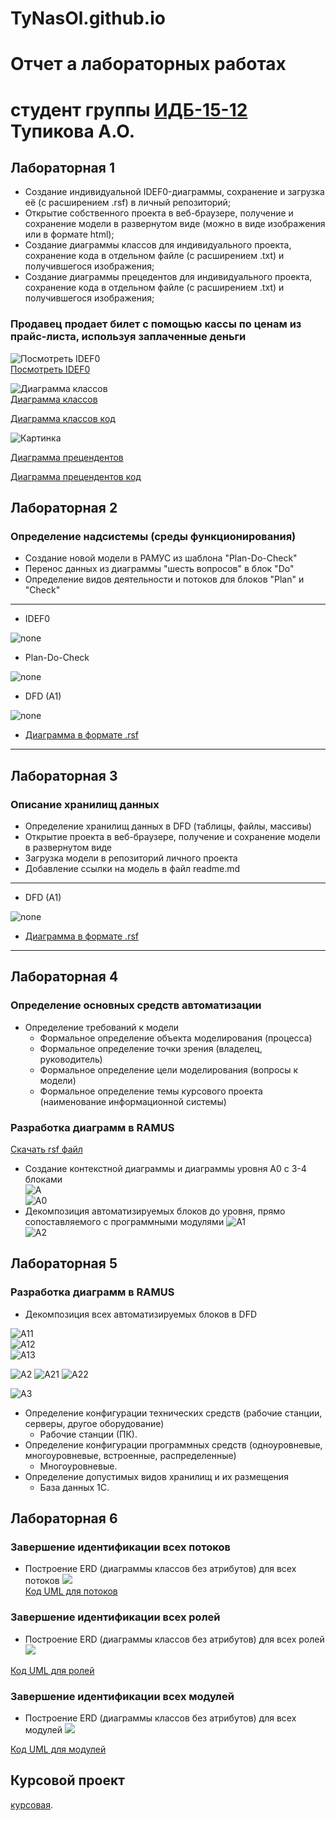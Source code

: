 # TyNasOl.github.io
# Отчет а лабораторных работах
# студент группы [ИДБ-15-12](https://github.com/stankin/design-2018/wiki/list-idb-15-12) Тупикова А.О.

## Лабораторная 1


* Создание индивидуальной IDEF0-диаграммы, сохранение и загрузка её (c расширением .rsf) в личный репозиторий;
* Открытие собственного проекта в веб-браузере, получение и сохранение модели в развернутом виде (можно в виде изображения или в формате html);
* Создание диаграммы классов для индивидуального проекта, сохранение кода в отдельном файле (с расширением .txt) и получившегося изображения;
* Создание диаграммы прецедентов для индивидуального проекта, сохранение кода в отдельном файле (с расширением .txt) и получившегося изображения;


### Продавец продает билет с помощью кассы по ценам из прайс-листа, используя заплаченные деньги  
![Посмотреть IDEF0](https://github.com/TyNasOl/TyNasOl.github.io/blob/master/01_A0.jpg)  
[Посмотреть IDEF0](http://127.0.0.1:50009/idef0/index.html?id=3)  

![Диаграмма классов](https://github.com/TyNasOl/TyNasOl.github.io/blob/master/2%20%D0%B4%D0%B8%D0%B3%D1%80%D0%B0%D0%BC%D0%B0.png)  
[Диаграмма классов](http://www.plantuml.com/plantuml/png/JSzFIiGm5CVnzUGKZwuKz0xZU05thaCIR6ZQo4kBYq6m8xXowSfDhn3_52hYU8LVRkJ3MUWk_FZm3M-TUitzq0QL6jzTQzOjcQ1JegrQRRHfhZWEdJsF8J9TrhvtQdN676yEooO84HZPElu_tQf3fS9Kxh37Ep9UCPU7YdIY2waJdf7BM4PazOU4x0WlMF3v-pp24sPybKUyOJaXJDWJlaLdV9JnLDGYZLsvFvOlQsyT6SycEBLsdPMpVW00)  

[Диаграмма классов код](https://github.com/TyNasOl/TyNasOl.github.io/blob/master/%D0%B4%D0%B8%D0%B0%D0%B3%D1%80%D0%B0%D0%BC%D0%B0%D0%BA%D0%BB%D0%B0%D1%81%D1%81%D0%BE%D0%B2.txt)  

![Картинка](https://github.com/TyNasOl/TyNasOl.github.io/blob/master/3%20%D0%BF%D1%80%D0%B5%D1%86%D0%B5%D0%BD.png)

[Диаграмма прецендентов](http://www.plantuml.com/plantuml/png/fP7FIiD04CRFtQSOSj93mGSGQUeva9ld9LdRfMbMPZTui8Aje0VnuDMB-0RnJwLQcsUOVICdIIF5guI5uPlVzyqC6LWdqHNJJDY9piyaoYd8n1c42z4RocGoGbFawR79M3ePQwT4BqGqvwqop1XXq62gS5UwtCahh4gaLVzEpDIf0sS0zMZi8DMe4gTDBjfzumEG5W9we1MjQUaNjF5tz0b-pcL5ws3BHLlkcLPDQqdVL8A_hqtqvHV-YkaDVnMzKGN-sjysQMNG3MhzJmtuJYMzSl_cDxxjFbB9wVFQrPqV_lLzy5nwwTQjqHZwVTWBzmM_kem4NtKuuoeM4Gkp8rvV35IUyX_x0G00)  

[Диаграмма прецендентов код](https://github.com/TyNasOl/TyNasOl.github.io/blob/master/%D0%B4%D0%B8%D0%B0%D0%B3%D1%80%20%D0%BF%D1%80%D0%B5%D1%86.txt)  

## Лабораторная 2

### Определение надсистемы (среды функционирования)
* Создание новой модели в РАМУС из шаблона "Plan-Do-Check"
* Перенос данных из диаграммы "шесть вопросов" в блок "Do"
* Определение видов деятельности и потоков для блоков "Plan" и "Check"


***
* IDEF0

![none](https://github.com/TyNasOl/TyNasOl.github.io/blob/master/1.png)

* Plan-Do-Check

![none](https://github.com/TyNasOl/TyNasOl.github.io/blob/master/2.png)

* DFD (A1)

![none](https://github.com/TyNasOl/TyNasOl.github.io/blob/master/3.png)

* [Диаграмма в формате .rsf](https://github.com/TyNasOl/TyNasOl.github.io/blob/master/pdc-tilda.rsf)
***


## Лабораторная 3

### Описание хранилищ данных  
* Определение хранилищ данных в DFD (таблицы, файлы, массивы)  
* Открытие проекта в веб-браузере, получение и сохранение модели в развернутом виде  
* Загрузка модели в репозиторий личного проекта   
* Добавление ссылки на модель в файл readme.md   

***
* DFD (A1)

![none](https://github.com/TyNasOl/TyNasOl.github.io/blob/master/3.png)

* [Диаграмма в формате .rsf](https://github.com/TyNasOl/TyNasOl.github.io/blob/master/pdc-tilda.rsf)
***

## Лабораторная 4  
### Определение основных средств автоматизации
* Определение требований к модели
  - Формальное определение объекта моделирования (процесса)  
  - Формальное определение точки зрения (владелец, руководитель)  
  - Формальное определение цели моделирования (вопросы к модели)  
  - Формальное определение темы курсового проекта (наименование информационной системы)   

### Разработка диаграмм в RAMUS
[Скачать rsf файл](https://github.com/TyNasOl/TyNasOl.github.io/blob/master/%D0%9C%D0%BE%D0%B4%D0%B5%D0%BB%D1%8C.rsf)
* Создание контекстной диаграммы и диаграммы уровня A0 c 3-4 блоками  
![A](https://github.com/TyNasOl/TyNasOl.github.io/blob/master/01_A0.png)  
![A0](https://github.com/TyNasOl/TyNasOl.github.io/blob/master/02_A0.png)  
* Декомпозиция автоматизируемых блоков до уровня, прямо сопоставляемого с программными модулями
![A1](https://github.com/TyNasOl/TyNasOl.github.io/blob/master/03_A1.png)  
![A2](https://github.com/TyNasOl/TyNasOl.github.io/blob/master/07_A2.png)   

## Лабораторная 5
### Разработка диаграмм в RAMUS
* Декомпозиция всех автоматизируемых блоков в DFD

![A11](https://github.com/TyNasOl/TyNasOl.github.io/blob/master/04_A11.png)  
![A12](https://github.com/TyNasOl/TyNasOl.github.io/blob/master/05_A12.png)  
![A13](https://github.com/TyNasOl/TyNasOl.github.io/blob/master/06_A13.png)  


![A2](https://github.com/TyNasOl/TyNasOl.github.io/blob/master/07_A2.png)
![A21](https://github.com/TyNasOl/TyNasOl.github.io/blob/master/08_A21.png)
![A22](https://github.com/TyNasOl/TyNasOl.github.io/blob/master/09_A22.png)


![A3](https://github.com/TyNasOl/TyNasOl.github.io/blob/master/10_A3%20(1).png)

* Определение конфигурации технических средств (рабочие станции, серверы, другое оборудование)
  * Рабочие станции (ПК).
* Определение конфигурации программных средств (одноуровневые, многоуровневые, встроенные, распределенные)
  * Многоуровневые.
* Определение допустимых видов хранилищ и их размещения
  * База данных 1С. 
  
## Лабораторная 6
### Завершение идентификации всех потоков
  - Построение ERD (диаграммы классов без атрибутов) для всех потоков
  ![](https://github.com/TyNasOl/TyNasOl.github.io/blob/master/%D0%9F%D0%BE%D1%82%D0%BE%D0%BA%D0%B8.png)  
  [Код UML для потоков](https://github.com/TyNasOl/TyNasOl.github.io/blob/master/%D0%9A%D0%BE%D0%B4%20%D0%BF%D0%BE%D1%82%D0%BE%D0%BA%D0%BE%D0%B2.txt)
  
### Завершение идентификации всех ролей
  - Построение ERD (диаграммы классов без атрибутов) для всех ролей  
![](https://github.com/TyNasOl/TyNasOl.github.io/blob/master/%D0%A0%D0%BE%D0%BB%D0%B8.png)  

[Код UML для ролей](https://github.com/TyNasOl/TyNasOl.github.io/blob/master/%D0%9A%D0%BE%D0%B4%20%D1%80%D0%BE%D0%BB%D0%B5%D0%B9.txt)

### Завершение идентификации всех модулей
  - Построение ERD (диаграммы классов без атрибутов) для всех модулей
![](https://github.com/TyNasOl/TyNasOl.github.io/blob/master/%D0%9C%D0%BE%D0%B4%D1%83%D0%BB%D0%B8.png)  

[Код UML для модулей](https://github.com/TyNasOl/TyNasOl.github.io/blob/master/%D0%9A%D0%BE%D0%B4%20%D0%BC%D0%BE%D0%B4%D1%83%D0%BB%D0%B5%D0%B9.txt)

## Курсовой проект 
[курсовая](https://github.com/TyNasOl/TyNasOl.github.io/blob/master/Курсовая.docx).  

